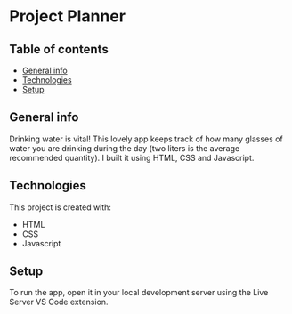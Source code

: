 # Project Planner

## Table of contents

- [General info](#general-info)
- [Technologies](#technologies)
- [Setup](#setup)

## General info

Drinking water is vital! This lovely app keeps track of how many glasses of water you are drinking during the day (two liters is the average recommended quantity). I built it using HTML, CSS and Javascript.

## Technologies

This project is created with:

- HTML
- CSS
- Javascript

## Setup

To run the app, open it in your local development server using the Live Server VS Code extension.
